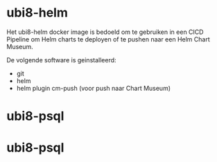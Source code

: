 # ubi8-helm

Het ubi8-helm docker image is bedoeld om te gebruiken in een CICD Pipeline om Helm charts te deployen of te pushen naar een Helm Chart Museum.

De volgende software is geinstalleerd:
- git
- helm
- helm plugin cm-push (voor push naar Chart Museum)


# ubi8-psql
# ubi8-psql
